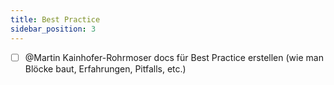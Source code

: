 ```yaml
---
title: Best Practice
sidebar_position: 3
---
```


- [ ] @Martin Kainhofer-Rohrmoser docs für Best Practice erstellen (wie man Blöcke baut, Erfahrungen, Pitfalls, etc.)